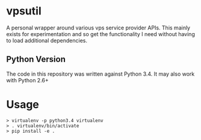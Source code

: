 # vpsutil
A personal wrapper around various vps service provider APIs.  This mainly exists
for experimentation and so get the functionality I need without having to load
additional dependencies.

## Python Version
The code in this repository was written against Python 3.4.  It may
also work with Python 2.6+

# Usage
```console
> virtualenv -p python3.4 virtualenv
> . virtualenv/bin/activate
> pip install -e .
```
